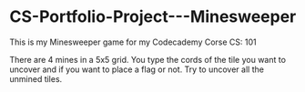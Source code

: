 # CS-Portfolio-Project---Minesweeper
This is my Minesweeper game for my Codecademy Corse CS: 101

There are 4 mines in a 5x5 grid. 
You type the cords of the tile you want to uncover and if you want to place a flag or not. 
Try to uncover all the unmined tiles.

